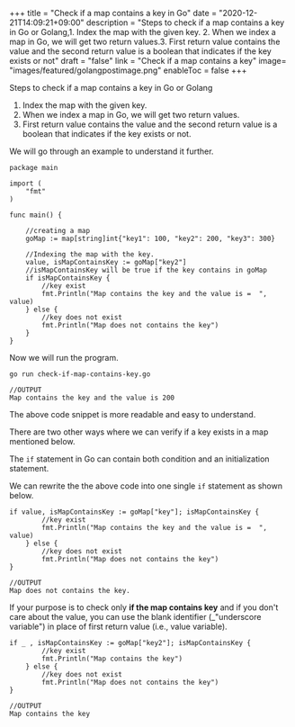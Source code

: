 +++
title = "Check if a map contains a key in Go"
date = "2020-12-21T14:09:21+09:00"
description = "Steps to check if a map contains a key in Go or Golang,1. Index the map with the given key. 2. When we index a map in Go, we will get two return values.3. First return value contains the value and the second return value is a boolean that indicates if the key exists or not"
draft = "false"
link = "Check if a map contains a key"
image= "images/featured/golangpostimage.png"
enableToc = false
+++

Steps to check if a map contains a key in Go or Golang

1. Index the map with the given key.
2. When we index a map in Go, we will get two return values.
3. First return value contains the value and the second return value is a boolean that indicates if the key exists or not.

We will go through an example to understand it further.

```
package main

import (
	"fmt"
)

func main() {

	//creating a map
	goMap := map[string]int{"key1": 100, "key2": 200, "key3": 300}

	//Indexing the map with the key.
	value, isMapContainsKey := goMap["key2"]
	//isMapContainsKey will be true if the key contains in goMap
	if isMapContainsKey {
		//key exist
		fmt.Println("Map contains the key and the value is =  ", value)
	} else {
		//key does not exist
		fmt.Println("Map does not contains the key")
	}
}

```

Now we will run the program.

```
go run check-if-map-contains-key.go

//OUTPUT
Map contains the key and the value is 200
```

The above code snippet is more readable and easy to understand.

There are two other ways where we can verify if a key exists in a map mentioned below.

The `if` statement in Go can contain both condition and an initialization statement. 

We can rewrite the the above code into one single `if` statement as shown below.

```
if value, isMapContainsKey := goMap["key"]; isMapContainsKey {
		//key exist
		fmt.Println("Map contains the key and the value is =  ", value)
	} else {
		//key does not exist
		fmt.Println("Map does not contains the key")
}

//OUTPUT
Map does not contains the key.
```

If your purpose is to check only **if the map contains key** and if you don't care about the value, you can use the blank identifier (_"underscore variable") in place of first return value (i.e., value variable).

```
if _ , isMapContainsKey := goMap["key2"]; isMapContainsKey {
		//key exist
		fmt.Println("Map contains the key")
	} else {
		//key does not exist
		fmt.Println("Map does not contains the key")
}

//OUTPUT
Map contains the key
```

